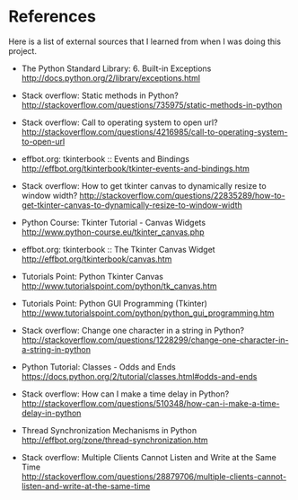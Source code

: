 References
========================
Here is a list of external sources that I learned from when I was doing this project.


* The Python Standard Library: 6. Built-in Exceptions  
	<http://docs.python.org/2/library/exceptions.html>  


* Stack overflow: Static methods in Python?  
	<http://stackoverflow.com/questions/735975/static-methods-in-python>  


* Stack overflow: Call to operating system to open url?  
	<http://stackoverflow.com/questions/4216985/call-to-operating-system-to-open-url>  


* effbot.org: tkinterbook :: Events and Bindings  
	<http://effbot.org/tkinterbook/tkinter-events-and-bindings.htm>  


* Stack overflow: How to get tkinter canvas to dynamically resize to window width?
	<http://stackoverflow.com/questions/22835289/how-to-get-tkinter-canvas-to-dynamically-resize-to-window-width>  


* Python Course: Tkinter Tutorial - Canvas Widgets  
	<http://www.python-course.eu/tkinter_canvas.php>  


* effbot.org: tkinterbook :: The Tkinter Canvas Widget  
	<http://effbot.org/tkinterbook/canvas.htm>  


* Tutorials Point: Python Tkinter Canvas  
	<http://www.tutorialspoint.com/python/tk_canvas.htm>  


* Tutorials Point: Python GUI Programming (Tkinter)  
	<http://www.tutorialspoint.com/python/python_gui_programming.htm>  


* Stack overflow: Change one character in a string in Python?  
	<http://stackoverflow.com/questions/1228299/change-one-character-in-a-string-in-python>  


* Python Tutorial: Classes - Odds and Ends  
	<https://docs.python.org/2/tutorial/classes.html#odds-and-ends>  


* Stack overflow: How can I make a time delay in Python?  
	<http://stackoverflow.com/questions/510348/how-can-i-make-a-time-delay-in-python>  


* Thread Synchronization Mechanisms in Python  
	<http://effbot.org/zone/thread-synchronization.htm>  


* Stack overflow: Multiple Clients Cannot Listen and Write at the Same Time  
	<http://stackoverflow.com/questions/28879706/multiple-clients-cannot-listen-and-write-at-the-same-time>  